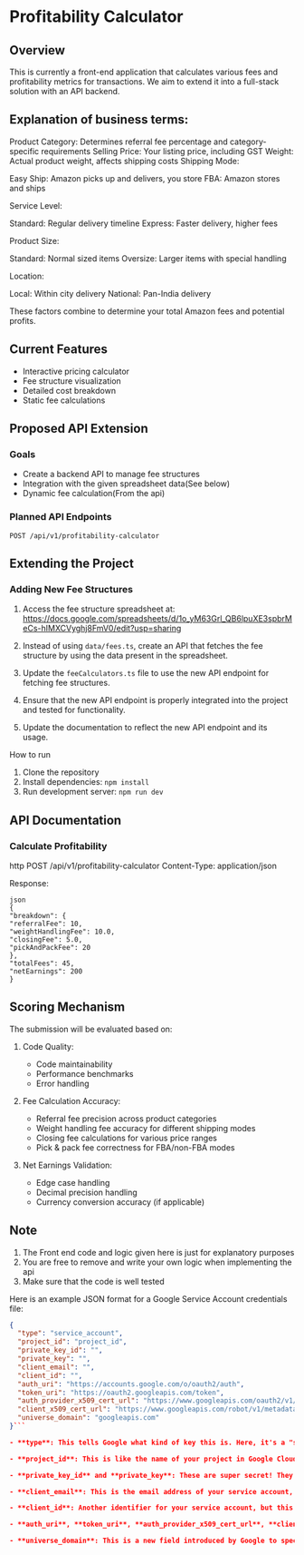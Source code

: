 # Profitability Calculator

## Overview
This is currently a front-end application that calculates various fees and profitability metrics for transactions. We aim to extend it into a full-stack solution with an API backend.

## Explanation of business terms:

Product Category: Determines referral fee percentage and category-specific requirements
Selling Price: Your listing price, including GST
Weight: Actual product weight, affects shipping costs
Shipping Mode:

Easy Ship: Amazon picks up and delivers, you store
FBA: Amazon stores and ships

Service Level:

Standard: Regular delivery timeline
Express: Faster delivery, higher fees

Product Size:

Standard: Normal sized items
Oversize: Larger items with special handling

Location:

Local: Within city delivery
National: Pan-India delivery

These factors combine to determine your total Amazon fees and potential profits.


## Current Features
- Interactive pricing calculator
- Fee structure visualization
- Detailed cost breakdown
- Static fee calculations

## Proposed API Extension

### Goals
- Create a backend API to manage fee structures
- Integration with the given spreadsheet data(See below)
- Dynamic fee calculation(From the api)

### Planned API Endpoints
```http
POST /api/v1/profitability-calculator
```

## Extending the Project

### Adding New Fee Structures

1. Access the fee structure spreadsheet at: https://docs.google.com/spreadsheets/d/1o_yM63Grl_QB6lpuXE3spbrMeCs-hIMXCVyghj8FmV0/edit?usp=sharing

2. Instead of using `data/fees.ts`, create an API that fetches the fee structure by using the data present in the spreadsheet.

3. Update the `feeCalculators.ts` file to use the new API endpoint for fetching fee structures.

4. Ensure that the new API endpoint is properly integrated into the project and tested for functionality.

5. Update the documentation to reflect the new API endpoint and its usage.

How to run

1. Clone the repository
2. Install dependencies: `npm install`
3. Run development server: `npm run dev`

## API Documentation

### Calculate Profitability
http
POST /api/v1/profitability-calculator
Content-Type: application/json

Response:
```
json
{
"breakdown": {
"referralFee": 10,
"weightHandlingFee": 10.0,
"closingFee": 5.0,
"pickAndPackFee": 20
},
"totalFees": 45,
"netEarnings": 200
}
```

## Scoring Mechanism

The submission will be evaluated based on:

1. Code Quality:
   - Code maintainability
   - Performance benchmarks
   - Error handling

2. Fee Calculation Accuracy:
   - Referral fee precision across product categories
   - Weight handling fee accuracy for different shipping modes
   - Closing fee calculations for various price ranges
   - Pick & pack fee correctness for FBA/non-FBA modes

3. Net Earnings Validation:
   - Edge case handling
   - Decimal precision handling
   - Currency conversion accuracy (if applicable)


## Note
1. The Front end code and logic given here is just for explanatory purposes
2. You are free to remove and write your own logic when implementing the api
3. Make sure that the code is well tested

Here is an example JSON format for a Google Service Account credentials file:

```json
{
  "type": "service_account",
  "project_id": "project_id",
  "private_key_id": "",
  "private_key": "",
  "client_email": "",
  "client_id": "",
  "auth_uri": "https://accounts.google.com/o/oauth2/auth",
  "token_uri": "https://oauth2.googleapis.com/token",
  "auth_provider_x509_cert_url": "https://www.googleapis.com/oauth2/v1/certs",
  "client_x509_cert_url": "https://www.googleapis.com/robot/v1/metadata/x509/spreadsheetapi%40my-project-2-448204.iam.gserviceaccount.com",
  "universe_domain": "googleapis.com"
}```

- **type**: This tells Google what kind of key this is. Here, it's a "service_account" which means it's for an automated service, not a person.

- **project_id**: This is like the name of your project in Google Cloud. Here, it's "my-project-2-448204".

- **private_key_id** and **private_key**: These are super secret! They're like the unique codes that unlock your access to Google services. In real life, these would have long, secure strings here instead of being empty.

- **client_email**: This is the email address of your service account, which Google uses to recognize your application. In practice, this would be filled with something like `spreadsheetapi@my-project-2-448204.iam.gserviceaccount.com`.

- **client_id**: Another identifier for your service account, but this one is usually not needed for direct use in fetching data.

- **auth_uri**, **token_uri**, **auth_provider_x509_cert_url**, **client_x509_cert_url**: These are URLs where your application goes to get permission to access Google's services or to verify the identity of your service account. They're standard for Google services.

- **universe_domain**: This is a new field introduced by Google to specify which Google Cloud universe your project belongs to. Here, it's set to "googleapis.com".
